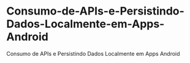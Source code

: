 # Consumo-de-APIs-e-Persistindo-Dados-Localmente-em-Apps-Android
Consumo de APIs e Persistindo Dados Localmente em Apps Android
